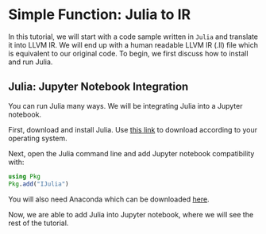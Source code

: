 # Simple Function: Julia to IR

In this tutorial, we will start with a code sample written in `Julia` and translate it into LLVM IR. We will end up with a human readable LLVM IR (.ll) file which is equivalent to our original code. To begin, we first discuss how to install and run Julia.

## Julia: Jupyter Notebook Integration

You can run Julia many ways. We will be integrating Julia into a Jupyter notebook.

First, download and install Julia. Use [this link](https://julialang.org/downloads/) to download according to your operating system.

Next, open the Julia command line and add Jupyter notebook compatibility with:

```julia
using Pkg
Pkg.add("IJulia")
```

You will also need Anaconda which can be downloaded [here](https://www.anaconda.com/products/distribution).

Now, we are able to add Julia into Jupyter notebook, where we will see the rest of the tutorial.